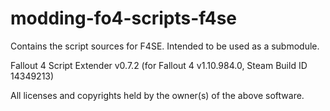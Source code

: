 # modding-fo4-scripts-f4se
Contains the script sources for F4SE. Intended to be used as a submodule.

Fallout 4 Script Extender v0.7.2 (for Fallout 4 v1.10.984.0, Steam Build ID 14349213)

All licenses and copyrights held by the owner(s) of the above software.
